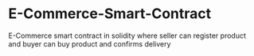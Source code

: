 # E-Commerce-Smart-Contract
E-Commerce smart contract in solidity where seller can register product and buyer can buy product and confirms delivery
